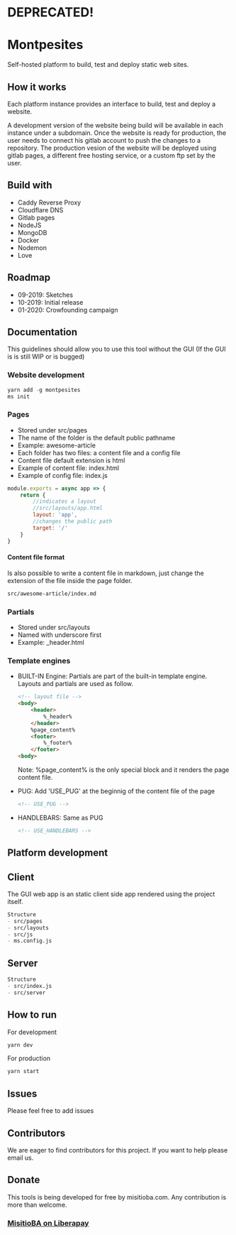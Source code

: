 # DEPRECATED!

# Montpesites

Self-hosted platform to build, test and deploy static web sites.

## How it works

Each platform instance provides an interface to build, test and deploy a website.

A development version of the website being build will be available in each instance under a subdomain. Once the website is ready for production, the user needs to connect his gitlab account to push the changes to a repository. The production vesion of the website will be deployed using gitlab pages, a different free hosting service, or a custom ftp set by the user.

## Build with

- Caddy Reverse Proxy
- Cloudflare DNS
- Gitlab pages
- NodeJS
- MongoDB
- Docker
- Nodemon
- Love

## Roadmap

- 09-2019: Sketches
- 10-2019: Initial release
- 01-2020: Crowfounding campaign

## Documentation

This guidelines should allow you to use this tool without the GUI (If the GUI is is still WIP or is bugged)

### Website development

````js
yarn add -g montpesites
ms init
````

### Pages

- Stored under src/pages
- The name of the folder is the default public pathname
- Example: awesome-article
- Each folder has two files: a content file and a config file
- Content file default extension is html
- Example of content file: index.html
- Example of config file: index.js

````js
module.exports = async app => {
    return {
        //indicates a layout
        //src/layouts/app.html
        layout: 'app',
        //changes the public path
        target: '/'
    }
}
````

#### Content file format

Is also possible to write a content file in markdown, just change the extension of the file inside the page folder.

````md
src/awesome-article/index.md
````

### Partials

- Stored under src/layouts
- Named with underscore first
- Example: _header.html

### Template engines

- BUILT-IN Engine: Partials are part of the built-in template engine. Layouts and partials are used as follow.

    ````html
    <!-- layout file -->
    <body>
        <header>
            %_header%
        </header>
        %page_content%
        <footer>
            %_footer%
        </footer>
    <body>
    ````

    Note: %page_content% is the only special block and it renders the page content file.

- PUG: Add 'USE_PUG' at the beginnig of the content file of the page

    ````html
    <!-- USE_PUG -->
    ````

- HANDLEBARS: Same as PUG

    ````html
    <!-- USE_HANDLEBARS -->
    ````

## Platform development

## Client

The GUI web app is an static client side app rendered using the project itself.

````md
Structure
- src/pages
- src/layouts
- src/js
- ms.config.js
````

## Server

````md
Structure
- src/index.js
- src/server
````

## How to run

For development

````js
yarn dev
````

For production

````js
yarn start
````

## Issues

Please feel free to add issues

## Contributors

We are eager to find contributors for this project. If you want to help please email us.

## Donate

This tools is being developed for free by misitioba.com.
Any contribution is more than welcome.

### [MisitioBA on Liberapay](https://fr.liberapay.com/misitioba)

